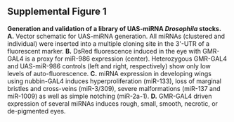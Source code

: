 ## Supplemental Figure 1
**Generation and validation of a library of UAS-miRNA *Drosophila* stocks.** **A.** Vector schematic for UAS-miRNA generation. All miRNAs (clustered and individual) were inserted into a multiple cloning site in the 3'-UTR of a fluorescent marker. **B.** DsRed fluorescence induced in the eye with GMR-GAL4 is a proxy for miR-986 expression (center). Heterozygous GMR-GAL4 and UAS-miR-986 controls (left and right, respectively) show only low levels of auto-fluorescence. **C.** miRNA expression in developing wings using nubbin-GAL4 induces hyperproliferation (miR-133), loss of marginal bristles and cross-veins (miR-3/309), severe malformations (miR-137 and miR-1009) as well as simple notching (miR-2a-1). **D.** GMR-GAL4 driven expression of several miRNAs induces rough, small, smooth, necrotic, or de-pigmented eyes.